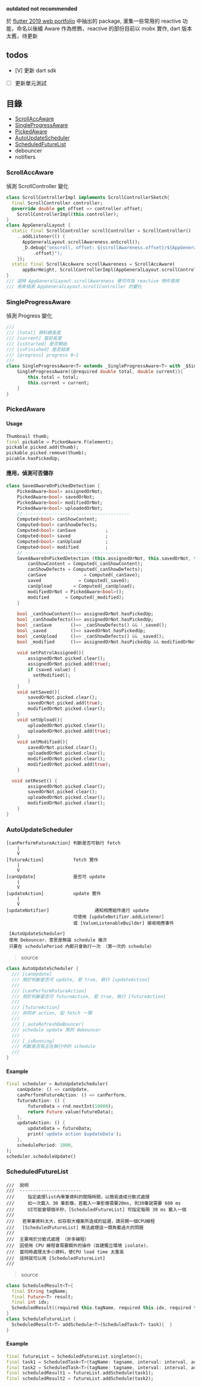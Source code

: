__outdated not recommended__

於 [flutter 2019 web portfolio][portfolio] 中抽出的 package, 滙集一些常用的 reactive 功能，命名以後綴 Aware 作為修飾，reactive 的部份目前以 mobx 實作, dart 版本太舊，待更新 

## todos
- [V] 更新 dart sdk
- [ ] 更新單元測試

## 目錄
- [ScrollAccAware](#ScrollAccAware)
- [SingleProgressAware](#SingleProgressAware)
- [PickedAware](#PickedAware)
- [AutoUpdateScheduler](#AutoUpdateScheduler)
- [ScheduledFutureList](#ScheduledFutureList)
- debouncer
- notifiers

### ScrollAccAware
偵測 ScrollController 變化
```dart
class ScrollControllerImpl implements ScrollControllerSketch{
  final ScrollController controller;
  @override double get offset => controller.offset;
	ScrollControllerImpl(this.controller);
}
class AppGeneralLayout {
  static final ScrollController scrollController = ScrollController()
    ..addListener(() {
      AppGeneralLayout.scrollAwareness.onScroll();
      _D.debug("onscroll, offset: ${scrollAwareness.offset}/${AppGeneralLayout.scrollController
          .offset}");
    });
  static final ScrollAccAware scrollAwareness = ScrollAccAware(
      appBarHeight, ScrollControllerImpl(AppGeneralLayout.scrollController));
}
/// 這時 AppGeneralLayout.scrollAwareness 便可作為 reactive 物件使用
/// 用來偵測 AppGeneralLayout.scrollController 的變化
```

### SingleProgressAware
偵測 Progress 變化
```dart
///
/// [total] 資料總長度
/// [current] 當前長度
/// [isStarted] 是否開始
/// [isFinished] 是否結束
/// [progress] progress 0~1
/// 
class SingleProgressAware<T> extends _SingleProgressAware<T> with _$SingleProgressAware<T>{
	SingleProgressAware({@required double total, double current}){
		this.total = total;
		this.current = current;
	}
}
```

### PickedAware
#### Usage
```dart
Thumbnail thumb;
final pickable = PickedAware.F(element);
pickable.picked.add(thumb);
pickable.picked.remove(thumb);
picable.hasPickedUp;
```
#### 應用，偵測可否儲存
```dart
class SavedAwareOnPickedDetection {
	PickedAware<bool> assignedOrNot;
	PickedAware<bool> savedOrNot;
	PickedAware<bool> modifiedOrNot;
	PickedAware<bool> uploadedOrNot;
	// ---------------------------------------
	Computed<bool> canShowContent;
	Computed<bool> canShowDefects;
	Computed<bool> canSave 			 ;
	Computed<bool> saved   			 ;
	Computed<bool> canUpload 		 ;
	Computed<bool> modified 		 ;
	// ---------------------------------------
	SavedAwareOnPickedDetection (this.assignedOrNot, this.savedOrNot, this.uploadedOrNot){
		canShowContent = Computed(_canShowContent);
		canShowDefects = Computed(_canShowDefects);
		canSave 			 = Computed(_canSave);
		saved 			   = Computed(_saved);
		canUpload 		 = Computed(_canUpload);
		modifiedOrNot = PickedAware<bool>();
		modified      = Computed(_modified);
	}
	
	bool _canShowContent()=> assignedOrNot.hasPickedUp;
	bool _canShowDefects()=> assignedOrNot.hasPickedUp;
	bool _canSave       ()=> _canShowDefects() && !_saved();
	bool _saved         ()=> savedOrNot.hasPickedUp;
	bool _canUpload     ()=> _canShowDefects() && _saved();
	bool _modified      ()=> assignedOrNot.hasPickedUp && modifiedOrNot.hasPickedUp;
	
	void setPatrolAssigned(){
		assignedOrNot.picked.clear();
		assignedOrNot.picked.add(true);
		if (saved.value) {
		  setModified();
		}
	}
	void setSaved(){
		savedOrNot.picked.clear();
		savedOrNot.picked.add(true);
		modifiedOrNot.picked.clear();
	}
	void setUpload(){
		uploadedOrNot.picked.clear();
		uploadedOrNot.picked.add(true);
	}
	void setModified(){
		savedOrNot.picked.clear();
		uploadedOrNot.picked.clear();
		modifiedOrNot.picked.clear();
		modifiedOrNot.picked.add(true);
	}

  void setReset() {
		assignedOrNot.picked.clear();
		savedOrNot.picked.clear();
		uploadedOrNot.picked.clear();
		modifiedOrNot.picked.clear();
	}
}

```

### AutoUpdateScheduler
```
[canPerformFutureAction] 判斷是否可執行 fetch
    |
    V
[futureAction]           fetch 實作
    |
    V
[canUpdate]              是否可 update
    |
    V
[updateAction]           update 實作
    |
    V
[updateNotifier]				 通知相應組件進行 update
                         可使用 [updateNotifier.addListener]
                         或 [ValueListenableBuilder] 接收相應事件

 [AutoUpdateScheduler]
 使用 Debouncer，意思是無論 schedule 幾次
 只要在 schedulePeriod 內都只會執行一次 （第一次的 schedule）
```
> source
```dart
class AutoUpdateScheduler {
  /// [canUpdate]
  /// 用於判斷是否可 update, 若 true, 執行 [updateAction]
  ///
  /// [canPerformFutureAction]
  /// 用於判斷是否可 futureAction, 若 true, 執行 [futureAction]
  ///
  /// [futureAction]
  /// 非同步 action, 如 fetch 一類
  ///
  /// [_autoRefreshDeBouncer]
  /// schedule update 用的 debouncer
  ///
  /// [_isRunning]
  /// 判斷是否有正在執行中的 schedule
  ///
}
```

#### Example
```dart
final scheduler = AutoUpdateScheduler(
    canUpdate: () => canUpdate,
    canPerformFutureAction: () => canPerform,
    futureAction: () {
        futureData = rnd.nextInt(10000);
        return Future.value(futureData);
    },
    updateAction: () {
        updateData = futureData;
        print('update action $updateData');
    },
    schedulePeriod: 1000,
);
scheduler.scheduleUpdate()
```

### ScheduledFutureList
```
///  說明
///  -----------------------
///  	指定處理list內單筆資料的間隔時間，以簡易達成分散式處理
/// 	如一次載入 30 筆影像，若載入一筆影像需要20ms, 則30筆就需要 600 ms
///     UI可能會頓個半秒，[ScheduledFutureList] 可指定每隔 30 ms 載入一個
///
///   若單筆資料太大，如存取大檔案所造成的延遲，請另開一個CPU線程
///   [ScheduledFutureList] 無法處理這一類負載過大的問題
///
///  主要用於分散式處理 （非多線程）
///  因使用 CPU 線程會需要額外的操作（自建獨立環境 isolate)，
///  當同時處理太多小資料，使CPU load time 太重高
///  這時就可以用 [ScheduledFutureList]
///  
```

> source
```dart
class ScheduledResult<T>{
  final String tagName;
  final Future<T> result;
  final int idx;
  ScheduledResult({required this.tagName, required this.idx, required this.result});
}
class ScheduleFutureList {
  ScheduledResult<T> addSchedule<T>(ScheduledTask<T> task){  }
}
```

#### Example
```dart
final futureList = ScheduledFutureList.singleton();
final task1 = ScheduledTask<T>(tagName: tagname, interval: interval, action: action);
final task2 = ScheduledTask<T>(tagName: tagname, interval: interval, action: action);
final scheduledResult1 = futureList.addSchedule(task1);
final scheduledResult2 = futureList.addSchedule(task2);
```





[autoupdate-test]: ./test/io.cmd.test.dart
[bhaviors-test]: ./test/io.codec.test.dart
[dbouncer-test]: ./test/io.glob.test.dart
[schedule-test]: ./test/io.logger.test.dart
[group_aware-test]: ./test/fileio.test.dart
[portfolio]: https://gordianknotC.github.io/portfolio2019Fl



